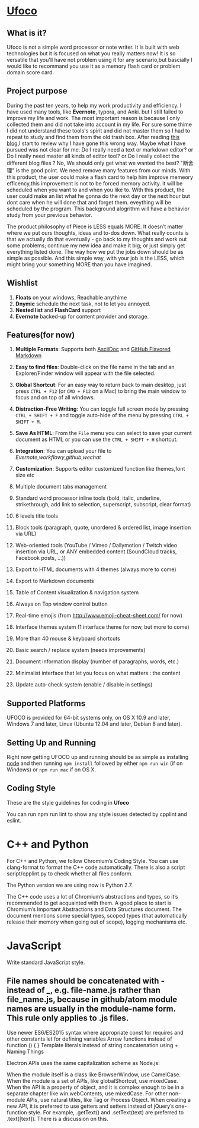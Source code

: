 
# [Ufoco](img/ufoco.png)

## What is it?
 Ufoco is not a simple word processor or note writer. It is built with web technologies but it is focused  on what you really matters now! It is so versatile that you'll have not problem using it for any scenario,but bascially I would like to recommand you use it as a memory flash card or problem domain score card.

##  Project purpose

During the past ten years, to help my work productivity and efficiency.  I have used many tools, like **Evernote**, typora, and Anki. but I still failed to improve my life and work. The most important reason is because I only collected them and did not take into account in my life. For sure some thime I did not understand these tools's spirit  and did not master them so I had to repeat to study and find them from the old trash box. After reading [this blog](https://www.jackkinsella.ie/articles/janki-method),I start to review why I have gone this wrong way. Maybe what I have pursued was not clear for me. Do I really need a text  or markdown editor? or Do I really need master all kinds of editor tool? or Do I really collect the different blog files ? No, We should only get what we wanted the best? "断舍理" is the good point. We need remove many features from our minds. 
With this product, the user could make a flash card to help him improve memeory efficency,this improvement is not to be forced memory activity. it will be scheduled when you want to and when you like to.
With this product, the user could make an list what he gonna do the next day or the next hour but dont care when he will done that and forget them. eveything will be scheduled by the program.
This background alogrithm will have a behavior study from your previous behavior. 

The product philosophy of Piece is LESS equals MORE. It doesn’t matter where we put ours thoughts, ideas and to-dos down. What really counts is that we actually do that eventually - go back to my thoughts and work out some problems; continue my new idea and make it big; or just simply get everything listed done. The way how we put the jobs down should be as simple as possible. And this simple way, with your job is the LESS, which might bring your something MORE than you have imagined.


## Wishlist
1.  **Floats** on your windows, Reachable anythime
2.  **Dnymic** schedule the next task, not to let you annoyed.
3.  **Nested list** and **FlashCard** support 
4.  **Evernote** backed-up for content provider and storage. 


## Features(for now)

1. **Multiple Formats**: Supports both [AsciiDoc](http://www.methods.co.nz/asciidoc/) and [GitHub Flavored Markdown](https://help.github.com/articles/github-flavored-markdown/)

2. **Easy to find files**: Double-click on the file name in the tab and an Explorer/Finder window will appear with the file selected.

3. **Global Shortcut**: For an easy way to return back to main desktop, just press `CTRL + F12` (or `CMD + F12` on a Mac) to bring the main window to focus and on top of all windows.

4. **Distraction-Free Writing**: You can toggle full screen mode by pressing `CTRL + SHIFT + F` and toggle auto-hide of the menu by pressing `CTRL + SHIFT + M`.

5. **Save As HTML**: From the `File` menu you can select to save your current document as HTML or you can use the `CTRL + SHIFT + H` shortcut.

6. **Integration**: You can upload your file to *Evernote*,*workflowy*,*github*,*wechat*

7. **Customization**: Supports editor customized function like themes,font size etc
8. Multiple document tabs management
9. Standard word processor inline tools (bold, italic, underline, strikethrough, add link to selection, superscript, subscript, clear format)
10. 6 levels title tools
11. Block tools (paragraph, quote, unordered & ordered list, image insertion via URL)
12. Web-oriented tools (YouTube / Vimeo / Dailymotion / Twitch video insertion via URL, or ANY embedded content (SoundCloud tracks, Facebook posts, ...))
13. Export to HTML documents with 4 themes (always more to come)
14. Export to Markdown documents
15. Table of Content visualization & navigation system
16. Always on Top window control button
17. Real-time emojis (from http://www.emoji-cheat-sheet.com/ for now)
18. Interface themes system (1 interface theme for now, but more to come)
19. More than 40 mouse & keyboard shortcuts
20. Basic search / replace system (needs improvements)
21. Document information display (number of paragraphs, words, etc.)
22. Minimalist interface that let you focus on what matters : the content
23. Update auto-check system (enable / disable in settings)


## Supported Platforms
UFOCO is provided for 64-bit systems only, on OS X 10.9 and later, Windows 7 and later, Linux (Ubuntu 12.04 and later, Debian 8 and later).

## Setting Up and Running

Right now getting UFOCO up and running should be as simple as installing [node](https://nodejs.org/) and then running `npm install` followed by either `npm run win` (if on Windows) or `npm run mac` if on OS X.

## Coding Style

These are the style guidelines for coding in **Ufoco**

You can run npm run lint to show any style issues detected by cpplint and eslint.

# C++ and Python

For C++ and Python, we follow Chromium’s Coding Style. You can use clang-format to format the C++ code automatically. There is also a script script/cpplint.py to check whether all files conform.

The Python version we are using now is Python 2.7.

The C++ code uses a lot of Chromium’s abstractions and types, so it’s recommended to get acquainted with them. A good place to start is Chromium’s Important Abstractions and Data Structures document. The document mentions some special types, scoped types (that automatically release their memory when going out of scope), logging mechanisms etc.

# JavaScript

Write standard JavaScript style.
## File names should be concatenated with - instead of _, e.g. file-name.js rather than file_name.js, because in github/atom module names are usually in the module-name form. This rule only applies to .js files.
Use newer ES6/ES2015 syntax where appropriate
const for requires and other constants
let for defining variables
Arrow functions instead of function () { }
Template literals instead of string concatenation using +
Naming Things

Electron APIs uses the same capitalization scheme as Node.js:

When the module itself is a class like BrowserWindow, use CamelCase.
When the module is a set of APIs, like globalShortcut, use mixedCase.
When the API is a property of object, and it is complex enough to be in a separate chapter like win.webContents, use mixedCase.
For other non-module APIs, use natural titles, like <webview> Tag or Process Object.
When creating a new API, it is preferred to use getters and setters instead of jQuery’s one-function style. For example, .getText() and .setText(text) are preferred to .text([text]). There is a discussion on this.
